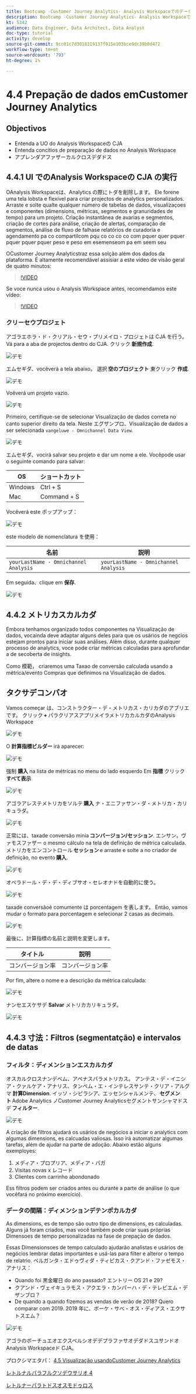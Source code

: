 ```yaml
---
title: Bootcamp -Customer Journey Analytics- Analysis Workspaceでのデータの準備 — ブラジル
description: Bootcamp -Customer Journey Analytics- Analysis Workspaceでのデータの準備 — ブラジル
kt: 5342
audience: Data Engineer, Data Architect, Data Analyst
doc-type: tutorial
activity: develop
source-git-commit: 9cc01c7d3018319137f915e103bce9dc39b0d472
workflow-type: tm+mt
source-wordcount: '793'
ht-degree: 1%

---
```


# 4.4 Prepação de dados emCustomer Journey Analytics

## Objectivos

- Entenda a UO do Analysis Workspaceの CJA
- Entenda concitios de preparação de dados no Analysis Workspace
- アプレンダアファザーカルクロスデダドス

## 4.4.1 UI でのAnalysis Workspaceの CJA の実行

OAnalysis Workspaceは、Analytics の際にトダを削除します。 Ele forene uma tela lobsta e flexível para criar projectos de analytics personalizados. Arraste e solte qualte qualquer número de tabelas de dados, visualizaçoes e componentes (dimensions, métricas, segmentos e granuridades de tempo) para um projeto. Criação instantânea de avarias e segmentos, criação de cortes para análise, criação de alertas, comparação de segmentos, análise de fluxo de falhase relatórios de curadoria e agendamento pa co compartilcom pqu co co co co com pquer quer pquer pquer pquer pquer peso e peso em esemenseom pa em seem seu

OCustomer Journey Analyticstraz essa solção além dos dados da plataforma. É altamente recomendável assisiar a este vídeo de visão geral de quatro minutos:

>[!VIDEO](https://video.tv.adobe.com/v/35109?quality=12&learn=on)

Se voce nunca usou o Analysis Workspace antes, recomendamos este vídeo:

>[!VIDEO](https://video.tv.adobe.com/v/26266?quality=12&learn=on)

### クリーセウプロジェト

アゴラエホラ・ド・クリアル・セウ・プリメイロ・プロジェトは CJA を行う。 Vá para a aba de projectos dentro do CJA. クリック **新規作成**.

![デモ](./images/prmenu.png)

エムセギダ、vocêverá a tela abaixo。 選択 **空のプロジェクト** 東クリック **作成**.

![デモ](./images/prmenu1.png)

Voêverá um projeto vazio.

![デモ](./images/premptyprojects.png)

Primeiro, certifique-se de selecionar Visualização de dados correta no canto superior direito da tela. Neste エグザンプロ、Visualização de dados a ser selecionada `vangeluwe - Omnichannel Data View`.

![デモ](./images/prdv.png)

エムセギダ、vocirá salvar seu projeto e dar um nome a ele. Vocêpode usar o seguinte comando para salvar:

| OS | ショートカット |
| ----------------- |-------------| 
| Windows | Ctrl + S |
| Mac | Command + S |

Vocêverá este ポップアップ：

![デモ](./images/prsave.png)

este modelo de nomenclatura を使用：

| 名前 | 説明 |
| ----------------- |-------------| 
| `yourLastName - Omnichannel Analysis` | `yourLastName - Omnichannel Analysis` |

Em seguida、clique em **保存**.

![デモ](./images/prsave2.png)

## 4.4.2 メトリカスカルカダ

Embora tenhamos organizado todos componentes na Visualização de dados, vocainda deve adaptar alguns deles para que os usários de negcios estejam prontos para iniciar suas análises. Além disso, durante qualquer processo de analytics, voce pode criar métricas calculadas para aprofundar a de secoberta de insights.

Como 模範， criaremos uma Taxao de conversão calculada usando a métrica/evento Compras que definimos na Visualização de dados.

## タクサデコンバオ

Vamos começar は、コンストラクター・デ・メトリカス・カリカダのアブリエです。 クリック **+** パラクリアスアプリメイラメトリカカルカダのAnalysis Workspace

![デモ](./images/pradd.png)

O **計算指標ビルダー** irá aparecer:

![デモ](./images/prbuilder.png)

強制 **購入** na lista de métricas no menu do lado esquerdo Em **指標** クリック **すべて表示**

![デモ](./images/calcbuildercr1.png)

アゴラアレステメトリカをソルテ **購入** ナ・エニファサン・ダ・メトリカ・カリキュラダ。

![デモ](./images/calcbuildercr2.png)

正常には、taxade conversão minia **コンバージョン/セッション**. エンサン，ヴァモスファザー o mesmo cálculo na tela de definição de métrica calculada. メトリカをエンコントロール **セッション** e arraste e solte a no criador de definição, no evento **購入**.

![デモ](./images/calcbuildercr3.png)

オペラドール・デ・デ・ディブサオ・セレオナドを自動的に使う。

![デモ](./images/calcbuildercr4.png)

taxade conversãoé comumente は porcentagem を表します。 Então, vamos mudar o formato para porcentagem e selecionar 2 casas as decimais.

![デモ](./images/calcbuildercr5.png)

最後に、計算指標の名前と説明を変更します。

| タイトル | 説明 |
| ----------------- |-------------| 
| コンバージョン率 | コンバージョン率 |

Por fim, altere o nome e a descrição da métrica calculada:

![デモ](./images/calcbuildercr6.png)

ナンセエスケサデ **Salvar** メトリカカリキュラダ。

![デモ](./images/pr9.png)

## 4.4.3 寸法：Filtros (segmentatção) e intervalos de datas

### フィルタ：ディメンションエスカルカダ

オスカルクロスナンデベム、アペナスパラメトリカス。 アンテス・デ・イニシア・クァルケア・アナリス、タンベム・エ・インテレスサンテ・クリア・アルグマ **計算Dimension**. イッソ・シピラシア、エッセンシャルメンテ、 **セグメント** Adobe Analytics ノCustomer Journey Analyticsセグメントサンシャマドスデ **フィルター**.

![デモ](./images/prfilters.png)

A criação de filtros ajudará os usários de negócios a iniciar o analytics com algumas dimensions, es calcuadas valiosas. Isso irá automatizar algumas tarefas, além de ajudar na parte de adoção. Abaixo estão alguns exemployes:

1. メディア・プロプリア、メディア・パガ
2. Visitas novas x レコード
3. Clientes com carrinho abondonado

Ess filtros podem ser criados antes ou durante a parte de análise (o que vocêfará no próximo exercício).

### データの間隔：ディメンションデテンポカルカダ

As dimensions, es de tempo são outro tipo de dimensions, es calculadas. Alguns já foram criados, mas você também pode criar suas próprias Dimensoes de tempo personalizadas na fase de prepação de dados.

Essas Dimensionsoes de tempo calculado ajudarão analistas e usários de negócios lembrar datas importantes e usá-las para filter e alteror o tempo de relatrio. ペルガンタ・エドゥヴィダ・ティピカス・クアンド・ファゼモス・アナリス：

- Quando foi 黒金曜日 do ano passado? エントリー OS 21 e 29?
- クアンド・ヴェイキュラモス・アクエラ・カンパーハ・デ・テレビエム・デザンブロ？
- De quando a quando fizemos as vendas de verão de 2018? Quero comparar com 2019. 2019 年に、ボーケ・サベ・オス・ディアス・エクサトスエム？

![デモ](./images/timedimensions.png)

アゴラのボーチュエオエクスペルシオデデプラファサオデダドスユサンドオAnalysis Workspaceド CJA。

プロクシマエタパ： [4.5 Visualização usandoCustomer Journey Analytics](./ex5.md)

[レトルナルパラフルクソデウサリオ 4](./uc4.md)

[レトルナーパラトドスオスモドゥロス](./../../overview.md)
